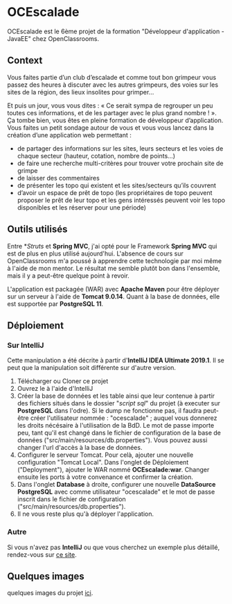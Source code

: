 # OCEscalade

OCEscalade est le 6ème projet de la formation "Développeur d'application - JavaEE" chez OpenClassrooms.

## Context

Vous faites partie d’un club d’escalade et comme tout bon grimpeur vous passez des heures à discuter avec les autres grimpeurs, des voies sur les sites de la région, des lieux insolites pour grimper…

Et puis un jour, vous vous dites : «  Ce serait sympa de regrouper un peu toutes ces informations, et de les partager avec le plus grand nombre ! ». Ça tombe bien, vous êtes en pleine formation de développeur d’application. Vous faites un petit sondage autour de vous et vous vous lancez dans la création d’une application web permettant :
  - de partager des informations sur les sites, leurs secteurs et les voies de chaque secteur (hauteur, cotation, nombre de points…)
  - de faire une recherche multi-critères pour trouver votre prochain site de grimpe
  - de laisser des commentaires
  - de présenter les topo qui existent et les sites/secteurs qu’ils couvrent
  - d’avoir un espace de prêt de topo (les propriétaires de topo peuvent proposer le prêt de leur topo et les gens intéressés peuvent voir les topo disponibles et les réserver pour une période)

## Outils utilisés

Entre **Struts* et **Spring MVC**, j'ai opté pour le Framework **Spring MVC** qui est de plus en plus utilisé aujourd'hui. L'absence de cours sur OpenClassrooms m'a poussé à apprendre cette technologie par moi même à l'aide de mon mentor. Le résultat me semble plutôt bon dans l'ensemble, mais il y a peut-être quelque point à revoir.

L'application est packagée (WAR) avec **Apache Maven** pour être déployer sur un serveur à l'aide de **Tomcat 9.0.14**. Quant à la base de données, elle est supportée par **PostgreSQL 11**.

## Déploiement

### Sur IntelliJ

Cette manipulation a été décrite à partir d'**IntelliJ IDEA Ultimate 2019.1**. Il se peut que la manipulation soit différente sur d'autre version.

1. Télécharger ou Cloner ce projet
2. Ouvrez le à l'aide d'IntelliJ
3. Créer la base de données et les table ainsi que leur contenue à partir des fichiers situés dans le dossier "*script sql*" du projet (à executer sur **PostgreSQL** dans l'odre). Si le dump ne fonctionne pas, il faudra peut-être créer l'utilisateur nommée : "ocescalade" ; auquel vous donnerez les droits nécésaire à l'utilisation de la BdD. Le mot de passe importe peu, tant qu'il est changé dans le fichier de configuration de la base de données ("src/main/resources/db.properties"). Vous pouvez aussi changer l'url d'accès à la base de données.
4. Configurer le serveur Tomcat. Pour celà, ajouter une nouvelle configuration "Tomcat Local". Dans l'onglet de Déploiement ("Deployment"), ajouter le WAR nommé **OCEscalade:war**. Changer ensuite les ports à votre convenance et confirmer la création.
5. Dans l'onglet **Database** à droite, configurer une nouvelle **DataSource PostgreSQL** avec comme utilisateur "ocescalade" et le mot de passe inscrit dans le fichier de configuration ("src/main/resources/db.properties").
6. Il ne vous reste plus qu'à déployer l'application.

### Autre

Si vous n'avez pas **IntelliJ** ou que vous cherchez un exemple plus détaillé, rendez-vous sur [ce site](https://www.baeldung.com/tomcat-deploy-war).

## Quelques images

quelques images du projet [ici](https://imgur.com/a/CimXHd4).
